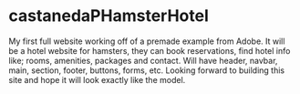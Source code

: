 # castanedaPHamsterHotel

My first full website working off of a premade example from Adobe. It will be a hotel website for hamsters, they can book reservations, find hotel info like; rooms, amenities, packages and contact. Will have header, navbar, main, section, footer, buttons, forms, etc.
Looking forward to building this site and hope it will look exactly like the model. 

